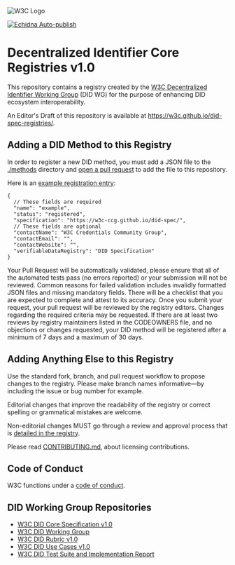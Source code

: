 ![W3C Logo](https://www.w3.org/Icons/w3c_home)

[![Echidna Auto-publish](https://github.com/w3c/did-spec-registries/actions/workflows/auto-publish.yml/badge.svg)](https://github.com/w3c/did-spec-registries/actions/workflows/auto-publish.yml)

# Decentralized Identifier Core Registries v1.0

This repository contains a registry created by the
[W3C Decentralized Identifier Working Group](https://www.w3.org/2019/did-wg/)
(DID WG) for the purpose of enhancing DID ecosystem interoperability.

An Editor's Draft of this repository is available at
https://w3c.github.io/did-spec-registries/.

## Adding a DID Method to this Registry

In order to register a new DID method, you must add a JSON file 
to the [./methods](./methods) directory and 
[open a pull request](https://github.com/w3c/did-spec-registries/pulls) 
to add the file to this repository.

Here is an [example registration entry](https://w3c.github.io/did-spec-registries/methods/example.json):

```jsonc
{
  // These fields are required
  "name": "example",
  "status": "registered",
  "specification": "https://w3c-ccg.github.io/did-spec/",
  // These fields are optional
  "contactName": "W3C Credentials Community Group",
  "contactEmail": "",
  "contactWebsite": "",
  "verifiableDataRegistry": "DID Specification"
}
```

Your Pull Request will be automatically validated, please ensure 
that all of the automated tests pass (no errors reported) or 
your submission will not be reviewed. Common reasons for failed 
validation includes invalidly formatted JSON files and missing 
mandatory fields. There will be a checklist that you are expected 
to complete and attest to its accuracy. Once you submit your request, 
your pull request will be reviewed by the registry editors. Changes 
regarding the required criteria may be requested. If there are at 
least two reviews by registry maintainers listed in the CODEOWNERS file, and no objections or 
changes requested, your DID method will be registered after a 
minimum of 7 days and a maximum of 30 days.

## Adding Anything Else to this Registry

Use the standard fork, branch, and pull request workflow to propose changes to
the registry. Please make branch names informative—by including the issue or
bug number for example.

Editorial changes that improve the readability of the registry or correct
spelling or grammatical mistakes are welcome.

Non-editorial changes MUST go through a review and approval process that is
[detailed in the registry](https://w3c.github.io/did-spec-registries/#the-registration-process).

Please read [CONTRIBUTING.md](CONTRIBUTING.md), about licensing contributions.

## Code of Conduct

W3C functions under a [code of conduct](https://www.w3.org/Consortium/cepc/).

## DID Working Group Repositories

- [W3C DID Core Specification v1.0](https://github.com/w3c/did-core)
- [W3C DID Working Group](https://github.com/w3c/did-wg)
- [W3C DID Rubric v1.0](https://github.com/w3c/did-rubric)
- [W3C DID Use Cases v1.0](https://github.com/w3c/did-use-cases)
- [W3C DID Test Suite and Implementation Report](https://github.com/w3c/did-test-suite)

